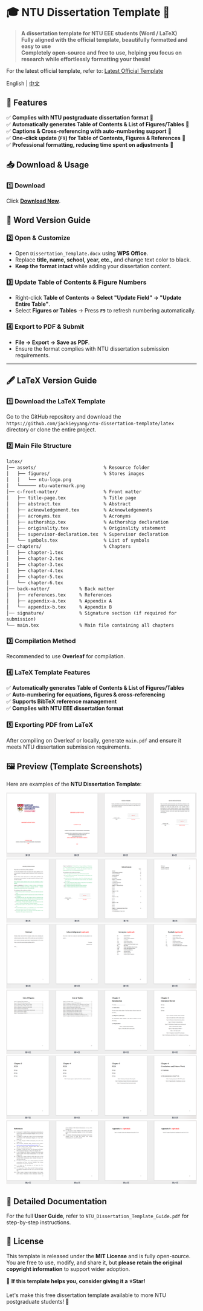 # 🎓 NTU Dissertation Template 📄

> **A dissertation template for NTU EEE students (Word / LaTeX)**  
> **Fully aligned with the official template, beautifully formatted and easy to use**  
> **Completely open-source and free to use, helping you focus on research while effortlessly formatting your thesis!**  

For the latest official template, refer to: [Latest Official Template](https://entuedu.sharepoint.com/sites/Student/cs/eee/Shared%20Documents/Forms/AllItems.aspx?id=%2Fsites%2FStudent%2Fcs%2Feee%2FShared%20Documents%2FGraduate%2FM%2ESc%2E%20Programme%2FMaster%20of%20Science%20%28MSc%29%20Programme%2FImportant%20Links%2FDissertation%2FGuideline%2DMSc%2DDiss%5Fv8%2Epdf&parent=%2Fsites%2FStudent%2Fcs%2Feee%2FShared%20Documents%2FGraduate%2FM%2ESc%2E%20Programme%2FMaster%20of%20Science%20%28MSc%29%20Programme%2FImportant%20Links%2FDissertation)

English | [中文](./README.md) 

## 🚀 Features

✅ **Complies with NTU postgraduate dissertation format** 📄  
✅ **Automatically generates Table of Contents & List of Figures/Tables** 📜  
✅ **Captions & Cross-referencing with auto-numbering support** 📖  
✅ **One-click update (`F9`) for Table of Contents, Figures & References** 🔄  
✅ **Professional formatting, reducing time spent on adjustments** 🎯  

## 📥 Download & Usage

### **1️⃣ Download**

Click [**Download Now**](https://github.com/jackieyyang/ntu-dissertation-template/archive/refs/heads/main.zip).

## 📄 Word Version Guide

### **2️⃣ Open & Customize**

- Open `Dissertation_Template.docx` using **WPS Office**.  
- Replace **title, name, school, year, etc.**, and change text color to black.  
- **Keep the format intact** while adding your dissertation content.  

### **3️⃣ Update Table of Contents & Figure Numbers**

- Right-click **Table of Contents → Select "Update Field" → "Update Entire Table"**.  
- Select **Figures or Tables** → Press **`F9`** to refresh numbering automatically.  

### **4️⃣ Export to PDF & Submit**

- **File → Export → Save as PDF**.  
- Ensure the format complies with NTU dissertation submission requirements.  

---

## 🖋 LaTeX Version Guide

### **1️⃣ Download the LaTeX Template**

Go to the GitHub repository and download the `https://github.com/jackieyyang/ntu-dissertation-template/latex` directory or clone the entire project.

### **2️⃣ Main File Structure**

```
latex/
│── assets/                         % Resource folder
│   ├── figures/                    % Stores images
│   │   └── ntu-logo.png
│   └────── ntu-watermark.png
│── c-front-matter/                 % Front matter
│   ├── title-page.tex              % Title page
│   ├── abstract.tex                % Abstract
│   ├── acknowledgement.tex         % Acknowledgements
│   ├── acronyms.tex                % Acronyms
│   ├── authorship.tex              % Authorship declaration
│   ├── originality.tex             % Originality statement
│   ├── supervisor-declaration.tex  % Supervisor declaration
│   └── symbols.tex                 % List of symbols
│── chapters/                       % Chapters
│   ├── chapter-1.tex
│   ├── chapter-2.tex
│   ├── chapter-3.tex
│   ├── chapter-4.tex
│   ├── chapter-5.tex
│   └── chapter-6.tex
│── back-matter/           % Back matter
│   ├── references.tex     % References
│   ├── appendix-a.tex     % Appendix A
│   └── appendix-b.tex     % Appendix B
│── signature/             % Signature section (if required for submission)
└── main.tex               % Main file containing all chapters
```

### **3️⃣ Compilation Method**

Recommended to use **Overleaf** for compilation.

### **4️⃣ LaTeX Template Features**

✅ **Automatically generates Table of Contents & List of Figures/Tables**  
✅ **Auto-numbering for equations, figures & cross-referencing**  
✅ **Supports BibTeX reference management**  
✅ **Complies with NTU EEE dissertation format**  

### **5️⃣ Exporting PDF from LaTeX**

After compiling on Overleaf or locally, generate `main.pdf` and ensure it meets NTU dissertation submission requirements.

## 🖼 Preview (Template Screenshots)

Here are examples of the **NTU Dissertation Template**:

![](./images/template_1.png)  
![](./images/template_2.png)  
![](./images/template_3.png)  
![](./images/template_4.png)  
![](./images/template_5.png)  
![](./images/template_6.png)  

## 📖 Detailed Documentation

For the full **User Guide**, refer to `NTU_Dissertation_Template_Guide.pdf` for step-by-step instructions.

## 📝 License

This template is released under the **MIT License** and is fully open-source.  
You are free to use, modify, and share it, but **please retain the original copyright information** to support wider adoption.

🎉 **If this template helps you, consider giving it a ⭐Star!**  

Let's make this free dissertation template available to more NTU postgraduate students! 🚀
